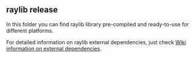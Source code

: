 ## raylib release

In this folder you can find raylib library pre-compiled and ready-to-use for different platforms. 

For detailed information on raylib external dependencies, just check [Wiki information on external dependencies](https://github.com/raysan5/raylib/wiki/External-dependencies).
